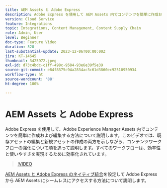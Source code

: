 ```yaml
---
title: AEM Assets と Adobe Express
description: Adobe Express を使用して AEM Assets 内でコンテンツを簡単に作成および編集する方法について説明します。
version: Cloud Service
feature: Integrations
topic: Integrations, Content Management, Content Supply Chain
role: Admin, User
level: Beginner
doc-type: Feature Video
duration: 520
last-substantial-update: 2023-12-06T00:00:00Z
jira: KT-14645
thumbnail: 3425972.jpeg
exl-id: d73c4bdc-c1ff-498c-9584-93e6e39f5e39
source-git-commit: e84f8375c94a2834ac3c61d3860ec92510950934
workflow-type: ht
source-wordcount: '88'
ht-degree: 100%

---
```


# AEM Assets と Adobe Express

Adobe Express を使用して、Adobe Experience Manager Assets 内でコンテンツを簡単に作成および編集する方法について説明します。このビデオでは、既存アセットの編集と新規アセットの作成の両方を示しながら、コンテンツワークフローの強化について順を追って説明します。すべてのワークフローは、効率性と使いやすさを実現するために効率化されています。

>[!VIDEO](https://video.tv.adobe.com/v/3425972/?learn=on)

[AEM Assets と Adobe Express のネイティブ統合](https://experienceleague.adobe.com/ja/docs/experience-manager-cloud-service/content/assets/integration-adobe-express/native-integration-adobe-express)を設定して Adobe Express から AEM Assets にシームレスにアクセスする方法について説明します。
